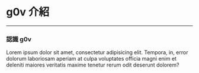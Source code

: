 # g0v 介紹

-----

### 認識 g0v

Lorem ipsum dolor sit amet, consectetur adipisicing elit. Tempora, in, error dolorum laboriosam aperiam at culpa voluptates officia magni enim et deleniti maiores veritatis maxime tenetur rerum odit deserunt dolorem?